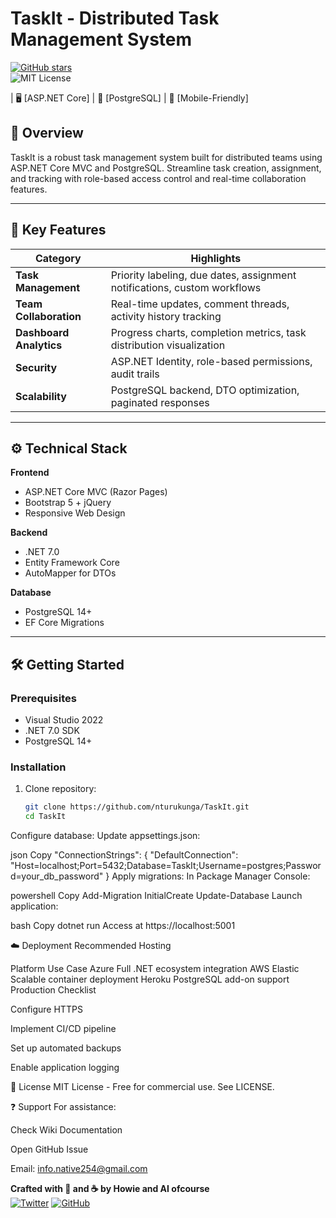 # TaskIt - Distributed Task Management System  
[![GitHub stars](https://img.shields.io/github/stars/nturukunga/TaskIt?style=social)](https://github.com/nturukunga/TaskIt)  
![MIT License](https://img.shields.io/badge/license-MIT-blue)  

| 🖥️ [ASP.NET Core] | 🐘 [PostgreSQL] | 📱 [Mobile-Friendly]  

## 🌟 Overview  
TaskIt is a robust task management system built for distributed teams using ASP.NET Core MVC and PostgreSQL. Streamline task creation, assignment, and tracking with role-based access control and real-time collaboration features.  

---

## 🚀 Key Features  
| Category              | Highlights                                                                 |
|-----------------------|----------------------------------------------------------------------------|
| **Task Management**   | Priority labeling, due dates, assignment notifications, custom workflows  |
| **Team Collaboration**| Real-time updates, comment threads, activity history tracking             |
| **Dashboard Analytics**| Progress charts, completion metrics, task distribution visualization    |
| **Security**          | ASP.NET Identity, role-based permissions, audit trails                   |
| **Scalability**       | PostgreSQL backend, DTO optimization, paginated responses               |

---

## ⚙️ Technical Stack  
**Frontend**  
- ASP.NET Core MVC (Razor Pages)  
- Bootstrap 5 + jQuery  
- Responsive Web Design  

**Backend**  
- .NET 7.0  
- Entity Framework Core  
- AutoMapper for DTOs  

**Database**  
- PostgreSQL 14+  
- EF Core Migrations  

---

## 🛠️ Getting Started  

### Prerequisites  
- Visual Studio 2022  
- .NET 7.0 SDK  
- PostgreSQL 14+  

### Installation  
1. Clone repository:  
   ```bash
   git clone https://github.com/nturukunga/TaskIt.git
   cd TaskIt

Configure database:
Update appsettings.json:

json
Copy
"ConnectionStrings": {
  "DefaultConnection": "Host=localhost;Port=5432;Database=TaskIt;Username=postgres;Password=your_db_password"
}
Apply migrations:
In Package Manager Console:

powershell
Copy
Add-Migration InitialCreate
Update-Database
Launch application:

bash
Copy
dotnet run
Access at https://localhost:5001

☁️ Deployment
Recommended Hosting

Platform	Use Case
Azure	Full .NET ecosystem integration
AWS Elastic	Scalable container deployment
Heroku	PostgreSQL add-on support
Production Checklist

Configure HTTPS

Implement CI/CD pipeline

Set up automated backups

Enable application logging

📜 License
MIT License - Free for commercial use. See LICENSE.

❓ Support
For assistance:

Check Wiki Documentation

Open GitHub Issue

Email: info.native254@gmail.com

**Crafted with 🧠 and ☕ by Howie and AI ofcourse**  
[![Twitter](https://img.shields.io/badge/-@Howie251-1DA1F2?logo=twitter&logoColor=white)](https://twitter.com/Howie251) 
[![GitHub](https://img.shields.io/badge/-GitHub-181717?logo=github&logoColor=white)](https://github.com/nturukunga)
